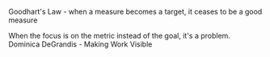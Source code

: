 Goodhart's Law - when a measure becomes a target, it ceases to be a good measure

When the focus is on the metric instead of the goal, it's a problem.
Dominica DeGrandis - Making Work Visible
